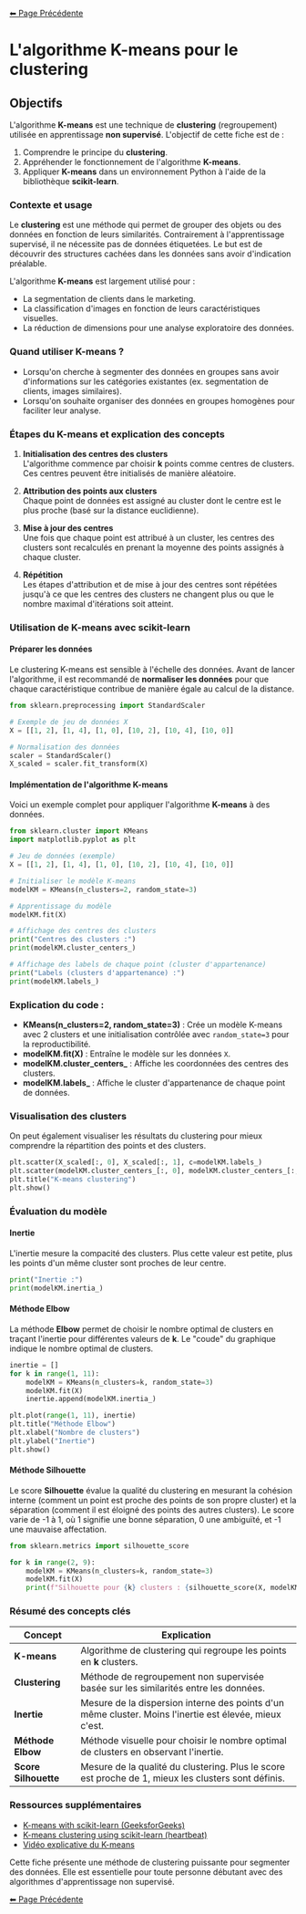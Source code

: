 [⬅ Page Précédente](../README.md)

# L'algorithme K-means pour le clustering

## Objectifs

L'algorithme **K-means** est une technique de **clustering** (regroupement) utilisée en apprentissage **non supervisé**. L'objectif de cette fiche est de :
1. Comprendre le principe du **clustering**.
2. Appréhender le fonctionnement de l'algorithme **K-means**.
3. Appliquer **K-means** dans un environnement Python à l'aide de la bibliothèque **scikit-learn**.

### Contexte et usage

Le **clustering** est une méthode qui permet de grouper des objets ou des données en fonction de leurs similarités. Contrairement à l'apprentissage supervisé, il ne nécessite pas de données étiquetées. Le but est de découvrir des structures cachées dans les données sans avoir d'indication préalable.

L'algorithme **K-means** est largement utilisé pour :
- La segmentation de clients dans le marketing.
- La classification d'images en fonction de leurs caractéristiques visuelles.
- La réduction de dimensions pour une analyse exploratoire des données.
  
### Quand utiliser K-means ?
- Lorsqu'on cherche à segmenter des données en groupes sans avoir d'informations sur les catégories existantes (ex. segmentation de clients, images similaires).
- Lorsqu'on souhaite organiser des données en groupes homogènes pour faciliter leur analyse.

### Étapes du K-means et explication des concepts

1. **Initialisation des centres des clusters**  
   L'algorithme commence par choisir **k** points comme centres de clusters. Ces centres peuvent être initialisés de manière aléatoire.

2. **Attribution des points aux clusters**  
   Chaque point de données est assigné au cluster dont le centre est le plus proche (basé sur la distance euclidienne).

3. **Mise à jour des centres**  
   Une fois que chaque point est attribué à un cluster, les centres des clusters sont recalculés en prenant la moyenne des points assignés à chaque cluster.

4. **Répétition**  
   Les étapes d'attribution et de mise à jour des centres sont répétées jusqu'à ce que les centres des clusters ne changent plus ou que le nombre maximal d'itérations soit atteint.

### Utilisation de K-means avec scikit-learn

#### Préparer les données

Le clustering K-means est sensible à l'échelle des données. Avant de lancer l'algorithme, il est recommandé de **normaliser les données** pour que chaque caractéristique contribue de manière égale au calcul de la distance.

```python
from sklearn.preprocessing import StandardScaler

# Exemple de jeu de données X
X = [[1, 2], [1, 4], [1, 0], [10, 2], [10, 4], [10, 0]]

# Normalisation des données
scaler = StandardScaler()
X_scaled = scaler.fit_transform(X)
```

#### Implémentation de l'algorithme K-means

Voici un exemple complet pour appliquer l'algorithme **K-means** à des données.

```python
from sklearn.cluster import KMeans
import matplotlib.pyplot as plt

# Jeu de données (exemple)
X = [[1, 2], [1, 4], [1, 0], [10, 2], [10, 4], [10, 0]]

# Initialiser le modèle K-means
modelKM = KMeans(n_clusters=2, random_state=3)

# Apprentissage du modèle
modelKM.fit(X)

# Affichage des centres des clusters
print("Centres des clusters :")
print(modelKM.cluster_centers_)

# Affichage des labels de chaque point (cluster d'appartenance)
print("Labels (clusters d'appartenance) :")
print(modelKM.labels_)
```

### Explication du code :

- **KMeans(n_clusters=2, random_state=3)** : Crée un modèle K-means avec 2 clusters et une initialisation contrôlée avec `random_state=3` pour la reproductibilité.
- **modelKM.fit(X)** : Entraîne le modèle sur les données `X`.
- **modelKM.cluster_centers_** : Affiche les coordonnées des centres des clusters.
- **modelKM.labels_** : Affiche le cluster d'appartenance de chaque point de données.

### Visualisation des clusters

On peut également visualiser les résultats du clustering pour mieux comprendre la répartition des points et des clusters.

```python
plt.scatter(X_scaled[:, 0], X_scaled[:, 1], c=modelKM.labels_)
plt.scatter(modelKM.cluster_centers_[:, 0], modelKM.cluster_centers_[:, 1], c='red', marker='X')
plt.title("K-means clustering")
plt.show()
```

### Évaluation du modèle

#### Inertie
L'inertie mesure la compacité des clusters. Plus cette valeur est petite, plus les points d'un même cluster sont proches de leur centre.

```python
print("Inertie :")
print(modelKM.inertia_)
```

#### Méthode Elbow
La méthode **Elbow** permet de choisir le nombre optimal de clusters en traçant l'inertie pour différentes valeurs de **k**. Le "coude" du graphique indique le nombre optimal de clusters.

```python
inertie = []
for k in range(1, 11):
    modelKM = KMeans(n_clusters=k, random_state=3)
    modelKM.fit(X)
    inertie.append(modelKM.inertia_)

plt.plot(range(1, 11), inertie)
plt.title("Méthode Elbow")
plt.xlabel("Nombre de clusters")
plt.ylabel("Inertie")
plt.show()
```

#### Méthode Silhouette
Le score **Silhouette** évalue la qualité du clustering en mesurant la cohésion interne (comment un point est proche des points de son propre cluster) et la séparation (comment il est éloigné des points des autres clusters). Le score varie de -1 à 1, où 1 signifie une bonne séparation, 0 une ambiguïté, et -1 une mauvaise affectation.

```python
from sklearn.metrics import silhouette_score

for k in range(2, 9):
    modelKM = KMeans(n_clusters=k, random_state=3)
    modelKM.fit(X)
    print(f"Silhouette pour {k} clusters : {silhouette_score(X, modelKM.labels_)}")
```

### Résumé des concepts clés

| **Concept**              | **Explication**                                                                            |
|--------------------------|--------------------------------------------------------------------------------------------|
| **K-means**               | Algorithme de clustering qui regroupe les points en **k** clusters.                          |
| **Clustering**            | Méthode de regroupement non supervisée basée sur les similarités entre les données.        |
| **Inertie**               | Mesure de la dispersion interne des points d'un même cluster. Moins l'inertie est élevée, mieux c'est. |
| **Méthode Elbow**         | Méthode visuelle pour choisir le nombre optimal de clusters en observant l'inertie.        |
| **Score Silhouette**      | Mesure de la qualité du clustering. Plus le score est proche de 1, mieux les clusters sont définis. |

### Ressources supplémentaires
- [K-means with scikit-learn (GeeksforGeeks)](https://www.geeksforgeeks.org/k-means-clustering-in-python/)
- [K-means clustering using scikit-learn (heartbeat)](https://heartbeat.fritz.ai/k-means-clustering-using-sklearn-and-python-4a054d67b187)
- [Vidéo explicative du K-means](https://www.youtube.com/watch?v=4b5d3muPQmA)

Cette fiche présente une méthode de clustering puissante pour segmenter des données. Elle est essentielle pour toute personne débutant avec des algorithmes d'apprentissage non supervisé.

[⬅ Page Précédente](../README.md)